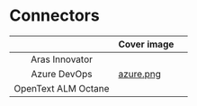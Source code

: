 # Connectors

<table data-view="cards"><thead><tr><th align="center"></th><th data-card-cover data-type="image">Cover image</th><th data-hidden></th></tr></thead><tbody><tr><td align="center">Aras Innovator</td><td></td><td></td></tr><tr><td align="center">Azure DevOps</td><td data-object-fit="contain"><a href=".gitbook/assets/azure.png">azure.png</a></td><td></td></tr><tr><td align="center">OpenText ALM Octane</td><td></td><td></td></tr></tbody></table>
